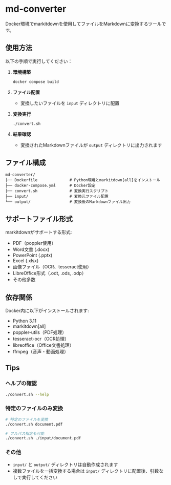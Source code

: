 # md-converter

Docker環境でmarkitdownを使用してファイルをMarkdownに変換するツールです。

## 使用方法

以下の手順で実行してください：

1. **環境構築**
   ```bash
   docker compose build
   ```

2. **ファイル配置**
   - 変換したいファイルを `input` ディレクトリに配置

3. **変換実行**
   ```bash
   ./convert.sh
   ```

4. **結果確認**
   - 変換されたMarkdownファイルが `output` ディレクトリに出力されます

## ファイル構成

```
md-converter/
├── Dockerfile              # Python環境とmarkitdown[all]をインストール
├── docker-compose.yml      # Docker設定
├── convert.sh              # 変換実行スクリプト
├── input/                  # 変換元ファイル配置
└── output/                 # 変換後のMarkdownファイル出力
```

## サポートファイル形式

markitdownがサポートする形式:
- PDF（poppler使用）
- Word文書 (.docx)
- PowerPoint (.pptx)
- Excel (.xlsx)
- 画像ファイル（OCR、tesseract使用）
- LibreOffice形式（.odt, .ods, .odp）
- その他多数

## 依存関係

Docker内に以下がインストールされます:
- Python 3.11
- markitdown[all]
- poppler-utils（PDF処理）
- tesseract-ocr（OCR処理）
- libreoffice（Office文書処理）
- ffmpeg（音声・動画処理）

## Tips

### ヘルプの確認
```bash
./convert.sh --help
```

### 特定のファイルのみ変換
```bash
# 特定のファイルを変換
./convert.sh document.pdf

# フルパス指定も可能
./convert.sh ./input/document.pdf
```

### その他
- `input/` と `output/` ディレクトリは自動作成されます
- 複数ファイルを一括変換する場合は `input/` ディレクトリに配置後、引数なしで実行してください